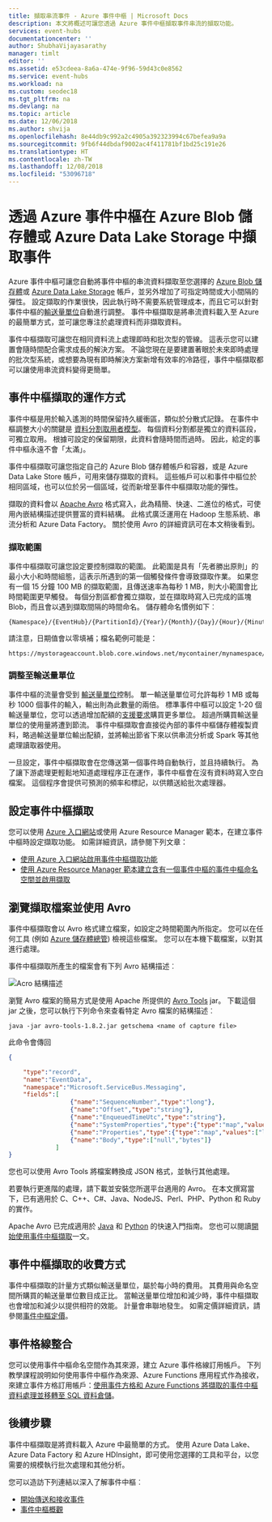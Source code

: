 ```yaml
---
title: 擷取串流事件 - Azure 事件中樞 | Microsoft Docs
description: 本文將概述可讓您透過 Azure 事件中樞擷取事件串流的擷取功能。
services: event-hubs
documentationcenter: ''
author: ShubhaVijayasarathy
manager: timlt
editor: ''
ms.assetid: e53cdeea-8a6a-474e-9f96-59d43c0e8562
ms.service: event-hubs
ms.workload: na
ms.custom: seodec18
ms.tgt_pltfrm: na
ms.devlang: na
ms.topic: article
ms.date: 12/06/2018
ms.author: shvija
ms.openlocfilehash: 8e44db9c992a2c4905a392323994c67befea9a9a
ms.sourcegitcommit: 9fb6f44dbdaf9002ac4f411781bf1bd25c191e26
ms.translationtype: HT
ms.contentlocale: zh-TW
ms.lasthandoff: 12/08/2018
ms.locfileid: "53096718"
---
```

# <a name="capture-events-through-azure-event-hubs-in-azure-blob-storage-or-azure-data-lake-storage"></a>透過 Azure 事件中樞在 Azure Blob 儲存體或 Azure Data Lake Storage 中擷取事件
Azure 事件中樞可讓您自動將事件中樞的串流資料擷取至您選擇的 [Azure Blob 儲存體](https://azure.microsoft.com/services/storage/blobs/)或 [Azure Data Lake Storage](https://azure.microsoft.com/services/data-lake-store/) 帳戶，並另外增加了可指定時間或大小間隔的彈性。 設定擷取的作業很快，因此執行時不需要系統管理成本，而且它可以針對事件中樞的[輸送量單位](event-hubs-features.md#capacity)自動進行調整。 事件中樞擷取是將串流資料載入至 Azure 的最簡單方式，並可讓您專注於處理資料而非擷取資料。

事件中樞擷取可讓您在相同資料流上處理即時和批次型的管線。 這表示您可以建置會隨時間配合需求成長的解決方案。 不論您現在是要建置著眼於未來即時處理的批次型系統，或想要為現有即時解決方案新增有效率的冷路徑，事件中樞擷取都可以讓使用串流資料變得更簡單。

## <a name="how-event-hubs-capture-works"></a>事件中樞擷取的運作方式

事件中樞是用於輸入遙測的時間保留持久緩衝區，類似於分散式記錄。 在事件中樞調整大小的關鍵是 [資料分割取用者模型](event-hubs-features.md#partitions)。 每個資料分割都是獨立的資料區段，可獨立取用。 根據可設定的保留期限，此資料會隨時間而過時。 因此，給定的事件中樞永遠不會「太滿」。

事件中樞擷取可讓您指定自己的 Azure Blob 儲存體帳戶和容器，或是 Azure Data Lake Store 帳戶，可用來儲存擷取的資料。 這些帳戶可以和事件中樞位於相同區域，也可以位於另一個區域，從而新增至事件中樞擷取功能的彈性。

擷取的資料會以 [Apache Avro][Apache Avro] 格式寫入，此為精簡、快速、二進位的格式，可使用內嵌結構描述提供豐富的資料結構。 此格式廣泛運用在 Hadoop 生態系統、串流分析和 Azure Data Factory。 關於使用 Avro 的詳細資訊可在本文稍後看到。

### <a name="capture-windowing"></a>擷取範圍

事件中樞擷取可讓您設定要控制擷取的範圍。 此範圍是具有「先者勝出原則」的最小大小和時間組態，這表示所遇到的第一個觸發條件會導致擷取作業。 如果您有一個 15 分鐘 100 MB 的擷取範圍，且傳送速率為每秒 1 MB，則大小範圍會比時間範圍更早觸發。 每個分割區都會獨立擷取，並在擷取時寫入已完成的區塊 Blob，而且會以遇到擷取間隔的時間命名。 儲存體命名慣例如下︰

```
{Namespace}/{EventHub}/{PartitionId}/{Year}/{Month}/{Day}/{Hour}/{Minute}/{Second}
```

請注意，日期值會以零填補；檔名範例可能是：

```
https://mystorageaccount.blob.core.windows.net/mycontainer/mynamespace/myeventhub/0/2017/12/08/03/03/17.avro
```

### <a name="scaling-to-throughput-units"></a>調整至輸送量單位

事件中樞的流量會受到 [輸送量單位](event-hubs-features.md#capacity)控制。 單一輸送量單位可允許每秒 1 MB 或每秒 1000 個事件的輸入，輸出則為此數量的兩倍。 標準事件中樞可以設定 1-20 個輸送量單位，您可以透過增加配額的[支援要求][support request]購買更多單位。 超過所購買輸送量單位的使用量將遭到節流。 事件中樞擷取會直接從內部的事件中樞儲存體複製資料，略過輸送量單位輸出配額，並將輸出節省下來以供串流分析或 Spark 等其他處理讀取器使用。

一旦設定，事件中樞擷取會在您傳送第一個事件時自動執行，並且持續執行。 為了讓下游處理更輕鬆地知道處理程序正在運作，事件中樞會在沒有資料時寫入空白檔案。 這個程序會提供可預測的頻率和標記，以供饋送給批次處理器。

## <a name="setting-up-event-hubs-capture"></a>設定事件中樞擷取

您可以使用 [Azure 入口網站](https://portal.azure.com)或使用 Azure Resource Manager 範本，在建立事件中樞時設定擷取功能。 如需詳細資訊，請參閱下列文章：

- [使用 Azure 入口網站啟用事件中樞擷取功能](event-hubs-capture-enable-through-portal.md)
- [使用 Azure Resource Manager 範本建立含有一個事件中樞的事件中樞命名空間並啟用擷取](event-hubs-resource-manager-namespace-event-hub-enable-capture.md)

## <a name="exploring-the-captured-files-and-working-with-avro"></a>瀏覽擷取檔案並使用 Avro

事件中樞擷取會以 Avro 格式建立檔案，如設定之時間範圍內所指定。 您可以在任何工具 (例如 [Azure 儲存體總管][Azure Storage Explorer]) 檢視這些檔案。 您可以在本機下載檔案，以對其進行處理。

事件中樞擷取所產生的檔案會有下列 Avro 結構描述︰

![Acro 結構描述][3]

瀏覽 Avro 檔案的簡易方式是使用 Apache 所提供的 [Avro Tools][Avro Tools] jar。 下載這個 jar 之後，您可以執行下列命令來查看特定 Avro 檔案的結構描述︰

```shell
java -jar avro-tools-1.8.2.jar getschema <name of capture file>
```

此命令會傳回

```json
{

    "type":"record",
    "name":"EventData",
    "namespace":"Microsoft.ServiceBus.Messaging",
    "fields":[
                 {"name":"SequenceNumber","type":"long"},
                 {"name":"Offset","type":"string"},
                 {"name":"EnqueuedTimeUtc","type":"string"},
                 {"name":"SystemProperties","type":{"type":"map","values":["long","double","string","bytes"]}},
                 {"name":"Properties","type":{"type":"map","values":["long","double","string","bytes"]}},
                 {"name":"Body","type":["null","bytes"]}
             ]
}
```

您也可以使用 Avro Tools 將檔案轉換成 JSON 格式，並執行其他處理。

若要執行更進階的處理，請下載並安裝您所選平台適用的 Avro。 在本文撰寫當下，已有適用於 C、C++、C\#、Java、NodeJS、Perl、PHP、Python 和 Ruby 的實作。

Apache Avro 已完成適用於 [Java][Java] 和 [Python][Python] 的快速入門指南。 您也可以閱讀[開始使用事件中樞擷取](event-hubs-capture-python.md)一文。

## <a name="how-event-hubs-capture-is-charged"></a>事件中樞擷取的收費方式

事件中樞擷取的計量方式類似輸送量單位，屬於每小時的費用。 其費用與命名空間所購買的輸送量單位數目成正比。 當輸送量單位增加和減少時，事件中樞擷取也會增加和減少以提供相符的效能。 計量會串聯地發生。 如需定價詳細資訊，請參閱[事件中樞定價](https://azure.microsoft.com/pricing/details/event-hubs/)。 

## <a name="integration-with-event-grid"></a>事件格線整合 
您可以使用事件中樞命名空間作為其來源，建立 Azure 事件格線訂用帳戶。 下列教學課程說明如何使用事件中樞作為來源、Azure Functions 應用程式作為接收，來建立事件方格訂用帳戶：[使用事件方格和 Azure Functions 將擷取的事件中樞資料處理並移轉至 SQL 資料倉儲](store-captured-data-data-warehouse.md)。


## <a name="next-steps"></a>後續步驟

事件中樞擷取是將資料載入 Azure 中最簡單的方式。 使用 Azure Data Lake、Azure Data Factory 和 Azure HDInsight，即可使用您選擇的工具和平台，以您需要的規模執行批次處理和其他分析。

您可以造訪下列連結以深入了解事件中樞︰

* [開始傳送和接收事件](event-hubs-dotnet-framework-getstarted-send.md)
* [事件中樞概觀][Event Hubs overview]

[Apache Avro]: http://avro.apache.org/
[support request]: https://portal.azure.com/?#blade/Microsoft_Azure_Support/HelpAndSupportBlade
[Azure Storage Explorer]: http://azurestorageexplorer.codeplex.com/
[3]: ./media/event-hubs-capture-overview/event-hubs-capture3.png
[Avro Tools]: http://www-us.apache.org/dist/avro/avro-1.8.2/java/avro-tools-1.8.2.jar
[Java]: http://avro.apache.org/docs/current/gettingstartedjava.html
[Python]: http://avro.apache.org/docs/current/gettingstartedpython.html
[Event Hubs overview]: event-hubs-what-is-event-hubs.md
